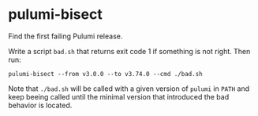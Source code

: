 # pulumi-bisect

Find the first failing Pulumi release.

Write a script `bad.sh` that returns exit code 1 if something is not right. Then run:

```
pulumi-bisect --from v3.0.0 --to v3.74.0 --cmd ./bad.sh
```

Note that `./bad.sh` will be called with a given version of `pulumi` in `PATH` and keep beeing called until the minimal version that introduced the bad behavior is located.
